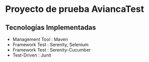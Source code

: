 # Proyecto de prueba AviancaTest

## Tecnologías Implementadas
- Management Tool : Maven
- Framework Test : Serenity, Selenium
- Framework Test : Serenity-Cucumber
- Test-Driven : Junit